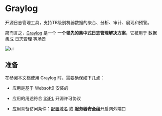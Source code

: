 # Graylog

开源日志管理工具，支持TB级别机器数据的聚合、分析、审计、展现和预警。

简而言之，[Graylog](https://www.graylog.org/) 是一个 **一个领先的集中式日志管理解决方案**，它被用于 数据集成 日志管理  等场景


![ui](https://libs.websoft9.com/Websoft9/DocsPicture/en/graylog/graylog-gui-websoft9.png)


## 准备

在参阅本文档使用 Graylog 时，需要确保如下几点：

- 应用是基于 Websoft9 安装的

- 应用的用途符合 [SSPL](https://www.mongodb.com/licensing/server-side-public-license) 开源许可协议

- 应用具备访问条件：[配置域名](./guide/appsetdomain) 或 **服务器安全组**开启网外端口
